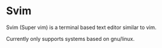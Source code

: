 # Svim
Svim (Super vim) is a terminal based text editor similar to vim.

Currently only supports systems based on gnu/linux.